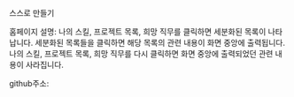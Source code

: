 스스로 만들기

홈페이지 설명: 나의 스킬, 프로젝트 목록, 희망 직무를 클릭하면 세분화된 목록이 나타납니다. 세분화된 목록들을 클릭하면 해당 목록의 관련 내용이 화면 중앙에 출력됩니다. 나의 스킬, 프로젝트 목록, 희망 직무를 다시 클릭하면 화면 중앙에 출력되었던 관련 내용이 사라집니다.

github주소: 
